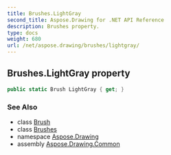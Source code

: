 ```yaml
---
title: Brushes.LightGray
second_title: Aspose.Drawing for .NET API Reference
description: Brushes property. 
type: docs
weight: 680
url: /net/aspose.drawing/brushes/lightgray/
---
```

## Brushes.LightGray property

```csharp
public static Brush LightGray { get; }
```

### See Also

* class [Brush](../../brush/)
* class [Brushes](../)
* namespace [Aspose.Drawing](../../brushes/)
* assembly [Aspose.Drawing.Common](../../../)


